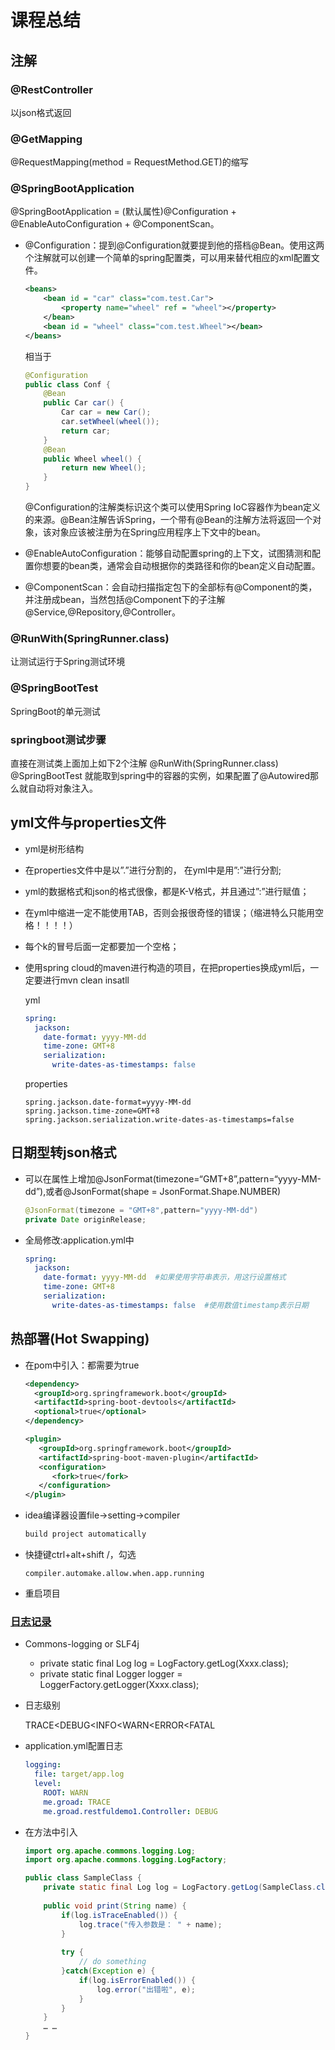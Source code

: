 # 课程总结
## 注解

### @RestController
以json格式返回
### @GetMapping

@RequestMapping(method = RequestMethod.GET)的缩写
### @SpringBootApplication
@SpringBootApplication = (默认属性)@Configuration + @EnableAutoConfiguration + @ComponentScan。

- @Configuration：提到@Configuration就要提到他的搭档@Bean。使用这两个注解就可以创建一个简单的spring配置类，可以用来替代相应的xml配置文件。

  ```xml
  <beans> 
      <bean id = "car" class="com.test.Car"> 
          <property name="wheel" ref = "wheel"></property> 
      </bean> 
      <bean id = "wheel" class="com.test.Wheel"></bean> 
  </beans> 
  ```

  相当于

  ```java
  @Configuration 
  public class Conf { 
      @Bean 
      public Car car() { 
          Car car = new Car(); 
          car.setWheel(wheel()); 
          return car; 
      } 
      @Bean  
      public Wheel wheel() { 
          return new Wheel(); 
      } 
  }
  ```

  @Configuration的注解类标识这个类可以使用Spring IoC容器作为bean定义的来源。@Bean注解告诉Spring，一个带有@Bean的注解方法将返回一个对象，该对象应该被注册为在Spring应用程序上下文中的bean。

- @EnableAutoConfiguration：能够自动配置spring的上下文，试图猜测和配置你想要的bean类，通常会自动根据你的类路径和你的bean定义自动配置。

- @ComponentScan：会自动扫描指定包下的全部标有@Component的类，并注册成bean，当然包括@Component下的子注解@Service,@Repository,@Controller。

### @RunWith(SpringRunner.class)
让测试运行于Spring测试环境
### @SpringBootTest

SpringBoot的单元测试

### springboot测试步骤

直接在测试类上面加上如下2个注解
@RunWith(SpringRunner.class)
@SpringBootTest
就能取到spring中的容器的实例，如果配置了@Autowired那么就自动将对象注入。

## yml文件与properties文件

- yml是树形结构

- 在properties文件中是以”.”进行分割的， 在yml中是用”:”进行分割; 

- yml的数据格式和json的格式很像，都是K-V格式，并且通过”:”进行赋值； 

- 在yml中缩进一定不能使用TAB，否则会报很奇怪的错误；（缩进特么只能用空格！！！！） 

- 每个k的冒号后面一定都要加一个空格； 

- 使用spring cloud的maven进行构造的项目，在把properties换成yml后，一定要进行mvn clean insatll

  yml

  ```yml
  spring:
    jackson:
      date-format: yyyy-MM-dd
      time-zone: GMT+8
      serialization:
        write-dates-as-timestamps: false
  ```

  properties

  ```properties
  spring.jackson.date-format=yyyy-MM-dd
  spring.jackson.time-zone=GMT+8
  spring.jackson.serialization.write-dates-as-timestamps=false
  ```

## 日期型转json格式

- 可以在属性上增加@JsonFormat(timezone=“GMT+8”,pattern=“yyyy-MM-dd”),或者@JsonFormat(shape = JsonFormat.Shape.NUMBER)

  ```java
  @JsonFormat(timezone = "GMT+8",pattern="yyyy-MM-dd")
  private Date originRelease;
  ```

- 全局修改:application.yml中

  ```yml
  spring:
    jackson:
      date-format: yyyy-MM-dd  #如果使用字符串表示，用这行设置格式
      time-zone: GMT+8
      serialization:
        write-dates-as-timestamps: false  #使用数值timestamp表示日期
  ```

## 热部署(Hot Swapping)

- 在pom中引入：都需要为true

  ```xml
  <dependency>
  	<groupId>org.springframework.boot</groupId>
  	<artifactId>spring-boot-devtools</artifactId>
  	<optional>true</optional>
  </dependency>
  ```

  ```xml
  <plugin>
     <groupId>org.springframework.boot</groupId>
     <artifactId>spring-boot-maven-plugin</artifactId>
     <configuration>
        <fork>true</fork>
     </configuration>
  </plugin>
  ```

- idea编译器设置file→setting→compiler

  ```xml
  build project automatically
  ```

- 快捷键ctrl+alt+shift  /，勾选

  ```
  compiler.automake.allow.when.app.running
  ```

- 重启项目

### [日志记录](https://blog.csdn.net/ztchun/article/details/79804583)

- Commons-logging or SLF4j
  - private static final Log log = LogFactory.getLog(Xxxx.class);
  - private static final Logger logger = LoggerFactory.getLogger(Xxxx.class);

- 日志级别

  TRACE<DEBUG<INFO<WARN<ERROR<FATAL

- application.yml配置日志

  ```yml
  logging:
    file: target/app.log
    level:
      ROOT: WARN
      me.groad: TRACE
      me.groad.restfuldemo1.Controller: DEBUG
  ```

- 在方法中引入

  ```java
  import org.apache.commons.logging.Log;
  import org.apache.commons.logging.LogFactory;
  
  public class SampleClass {
      private static final Log log = LogFactory.getLog(SampleClass.class);
      
      public void print(String name) {
          if(log.isTraceEnabled()) {
              log.trace("传入参数是： " + name);
          }
          
          try {
              // do something
          }catch(Exception e) {
              if(log.isErrorEnabled()) {
                  log.error("出错啦", e);
              }
          }
      }
      … …
  }
  ```


